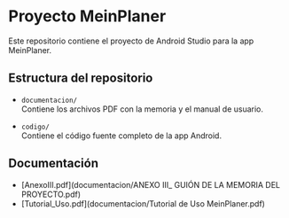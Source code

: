# Proyecto MeinPlaner

Este repositorio contiene el proyecto de Android Studio para la app MeinPlaner.

## Estructura del repositorio

- `documentacion/`  
  Contiene los archivos PDF con la memoria y el manual de usuario.

- `codigo/`  
  Contiene el código fuente completo de la app Android.

## Documentación

- [AnexoIII.pdf](documentacion/ANEXO III_ GUIÓN DE LA MEMORIA DEL PROYECTO.pdf)
- [Tutorial_Uso.pdf](documentacion/Tutorial de Uso MeinPlaner.pdf)
